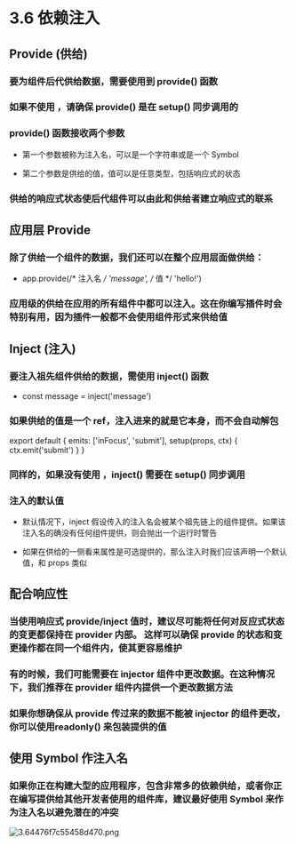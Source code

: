 # 3.6 依赖注入

## Provide (供给)

### 要为组件后代供给数据，需要使用到 provide() 函数

### 如果不使用 ，请确保 provide() 是在 setup() 同步调用的

### provide() 函数接收两个参数

- 第一个参数被称为注入名，可以是一个字符串或是一个 Symbol

- 第二个参数是供给的值，值可以是任意类型，包括响应式的状态

### 供给的响应式状态使后代组件可以由此和供给者建立响应式的联系

## 应用层 Provide

### 除了供给一个组件的数据，我们还可以在整个应用层面做供给：

- app.provide(/* 注入名 */ 'message', /* 值 */ 'hello!')

### 应用级的供给在应用的所有组件中都可以注入。这在你编写插件时会特别有用，因为插件一般都不会使用组件形式来供给值

## Inject (注入)

### 要注入祖先组件供给的数据，需使用 inject() 函数

- const message = inject('message')

### 如果供给的值是一个 ref，注入进来的就是它本身，而不会自动解包

export default {
  emits: [&#39;inFocus&#39;, &#39;submit&#39;],
  setup(props, ctx) {
    ctx.emit(&#39;submit&#39;)
  }
}
### 同样的，如果没有使用 ，inject() 需要在 setup() 同步调用

### 注入的默认值

- 默认情况下，inject 假设传入的注入名会被某个祖先链上的组件提供。如果该注入名的确没有任何组件提供，则会抛出一个运行时警告

- 如果在供给的一侧看来属性是可选提供的，那么注入时我们应该声明一个默认值，和 props 类似

## 配合响应性

### 当使用响应式 provide/inject 值时，建议尽可能将任何对反应式状态的变更都保持在 provider 内部。 这样可以确保 provide 的状态和变更操作都在同一个组件内，使其更容易维护

### 有的时候，我们可能需要在 injector 组件中更改数据。在这种情况下，我们推荐在 provider 组件内提供一个更改数据方法

### 如果你想确保从 provide 传过来的数据不能被 injector 的组件更改，你可以使用readonly() 来包装提供的值

## 使用 Symbol 作注入名

### 如果你正在构建大型的应用程序，包含非常多的依赖供给，或者你正在编写提供给其他开发者使用的组件库，建议最好使用 Symbol 来作为注入名以避免潜在的冲突


![3.64476f7c55458d470.png](https://img.picgo.net/2024/02/10/3.64476f7c55458d470.png)